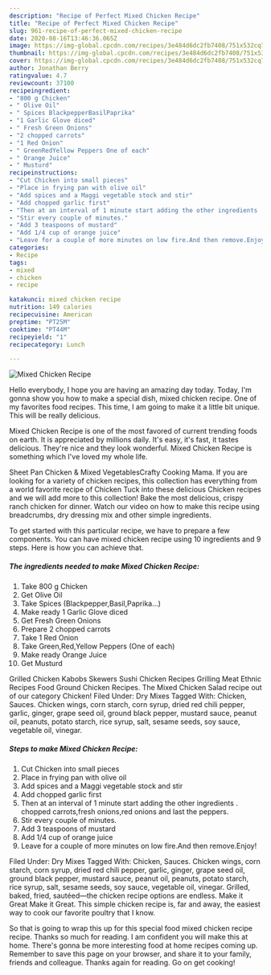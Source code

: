 ```yaml
---
description: "Recipe of Perfect Mixed Chicken Recipe"
title: "Recipe of Perfect Mixed Chicken Recipe"
slug: 961-recipe-of-perfect-mixed-chicken-recipe
date: 2020-08-16T13:46:36.065Z
image: https://img-global.cpcdn.com/recipes/3e484d6dc2fb7408/751x532cq70/mixed-chicken-recipe-recipe-main-photo.jpg
thumbnail: https://img-global.cpcdn.com/recipes/3e484d6dc2fb7408/751x532cq70/mixed-chicken-recipe-recipe-main-photo.jpg
cover: https://img-global.cpcdn.com/recipes/3e484d6dc2fb7408/751x532cq70/mixed-chicken-recipe-recipe-main-photo.jpg
author: Jonathan Berry
ratingvalue: 4.7
reviewcount: 37100
recipeingredient:
- "800 g Chicken"
- " Olive Oil"
- " Spices BlackpepperBasilPaprika"
- "1 Garlic Glove diced"
- " Fresh Green Onions"
- "2 chopped carrots"
- "1 Red Onion"
- " GreenRedYellow Peppers One of each"
- " Orange Juice"
- " Musturd"
recipeinstructions:
- "Cut Chicken into small pieces"
- "Place in frying pan with olive oil"
- "Add spices and a Maggi vegetable stock and stir"
- "Add chopped garlic first"
- "Then at an interval of 1 minute start adding the other ingredients . chopped carrots,fresh onions,red onions and last the peppers."
- "Stir every couple of minutes."
- "Add 3 teaspoons of mustard"
- "Add 1/4 cup of orange juice"
- "Leave for a couple of more minutes on low fire.And then remove.Enjoy!"
categories:
- Recipe
tags:
- mixed
- chicken
- recipe

katakunci: mixed chicken recipe 
nutrition: 149 calories
recipecuisine: American
preptime: "PT25M"
cooktime: "PT44M"
recipeyield: "1"
recipecategory: Lunch

---
```



![Mixed Chicken Recipe](https://img-global.cpcdn.com/recipes/3e484d6dc2fb7408/751x532cq70/mixed-chicken-recipe-recipe-main-photo.jpg)

Hello everybody, I hope you are having an amazing day today. Today, I'm gonna show you how to make a special dish, mixed chicken recipe. One of my favorites food recipes. This time, I am going to make it a little bit unique. This will be really delicious.

Mixed Chicken Recipe is one of the most favored of current trending foods on earth. It is appreciated by millions daily. It's easy, it's fast, it tastes delicious. They're nice and they look wonderful. Mixed Chicken Recipe is something which I've loved my whole life.

Sheet Pan Chicken &amp; Mixed VegetablesCrafty Cooking Mama. If you are looking for a variety of chicken recipes, this collection has everything from a world favorite recipe of Chicken Tuck into these delicious Chicken recipes and we will add more to this collection! Bake the most delicious, crispy ranch chicken for dinner. Watch our video on how to make this recipe using breadcrumbs, dry dressing mix and other simple ingredients.


To get started with this particular recipe, we have to prepare a few components. You can have mixed chicken recipe using 10 ingredients and 9 steps. Here is how you can achieve that.

<!--inarticleads1-->

##### The ingredients needed to make Mixed Chicken Recipe:

1. Take 800 g Chicken
1. Get  Olive Oil
1. Take  Spices (Blackpepper,Basil,Paprika...)
1. Make ready 1 Garlic Glove diced
1. Get  Fresh Green Onions
1. Prepare 2 chopped carrots
1. Take 1 Red Onion
1. Take  Green,Red,Yellow Peppers (One of each)
1. Make ready  Orange Juice
1. Get  Musturd


Grilled Chicken Kabobs Skewers Sushi Chicken Recipes Grilling Meat Ethnic Recipes Food Ground Chicken Recipes. The Mixed Chicken Salad recipe out of our category Chicken! Filed Under: Dry Mixes Tagged With: Chicken, Sauces. Chicken wings, corn starch, corn syrup, dried red chili pepper, garlic, ginger, grape seed oil, ground black pepper, mustard sauce, peanut oil, peanuts, potato starch, rice syrup, salt, sesame seeds, soy sauce, vegetable oil, vinegar. 

<!--inarticleads2-->

##### Steps to make Mixed Chicken Recipe:

1. Cut Chicken into small pieces
1. Place in frying pan with olive oil
1. Add spices and a Maggi vegetable stock and stir
1. Add chopped garlic first
1. Then at an interval of 1 minute start adding the other ingredients . chopped carrots,fresh onions,red onions and last the peppers.
1. Stir every couple of minutes.
1. Add 3 teaspoons of mustard
1. Add 1/4 cup of orange juice
1. Leave for a couple of more minutes on low fire.And then remove.Enjoy!


Filed Under: Dry Mixes Tagged With: Chicken, Sauces. Chicken wings, corn starch, corn syrup, dried red chili pepper, garlic, ginger, grape seed oil, ground black pepper, mustard sauce, peanut oil, peanuts, potato starch, rice syrup, salt, sesame seeds, soy sauce, vegetable oil, vinegar. Grilled, baked, fried, sautéed—the chicken recipe options are endless. Make it Great Make it Great. This simple chicken recipe is, far and away, the easiest way to cook our favorite poultry that I know. 

So that is going to wrap this up for this special food mixed chicken recipe recipe. Thanks so much for reading. I am confident you will make this at home. There's gonna be more interesting food at home recipes coming up. Remember to save this page on your browser, and share it to your family, friends and colleague. Thanks again for reading. Go on get cooking!
